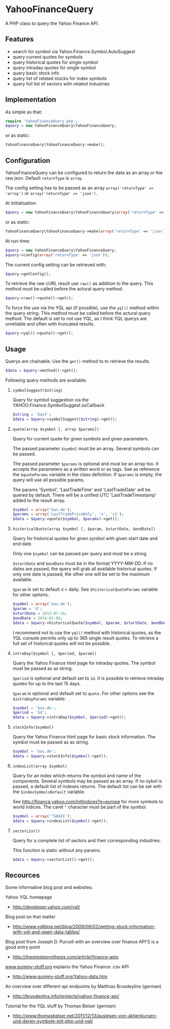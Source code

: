 YahooFinanceQuery
=================
A PHP class to query the Yahoo Finance API.

Features
--------
- search for symbol via Yahoo.Finance.Symbol.AutoSuggest
- query current quotes for symbols
- query historical quotes for single symbol
- query intraday quotes for single symbol
- query basic stock info
- query list of related stocks for index symbols
- query full list of sectors with related industries

Implementation
--------------
As simple as that:
```php
require 'YahooFinanceQuery.php';
$query = new YahooFinanceQuery\YahooFinanceQuery;
```

or as static:
```php
YahooFinanceQuery\YahooFinanceQuery->make();
```

Configuration
-------------
YahooFinanceQuery can be configured to return the data as an array or the raw json. Default `returnType` is `array`.

The config setting has to be passed as an array `array('returnType' => 'array')` or  `array('returnType' => 'json')`.

At initialisation:
```php
$query = new YahooFinanceQuery\YahooFinanceQuery(array('returnType' => 'json'));
```
or as static:
```php
YahooFinanceQuery\YahooFinanceQuery->make(array('returnType' => 'json'));
```

At run-time:
```php
$query = new YahooFinanceQuery\YahooFinanceQuery;
$query->config(array('returnType' => 'json'));
```

The current config setting can be retrieved with:
```php
$query->getConfig();
```

To retrieve the raw cURL result use `raw()` as addition to the query. This method must be called before the actural query method.
```php
$query->raw()->quote()->get();
```

To force the use via the YQL api (if possible), use the `yql()` method within the query string. This method must be called before the actural query method. The default is set to not use YQL, as I think YQL querys are unreliable and often with truncated results.
```php
$query->yql()->quote()->get();
```

Usage
-----
Querys are chainable. Use the `get()` method to to retrieve the results.
```php
$data = $query->method()->get();
```

Following query methods are available:

1. `symbolSuggest($string)`

    Query for symbol suggestion via the YAHOO.Finance.SymbolSuggest.ssCallback
    ```php
    $string = 'basf';
    $data = $query->symbolSuggest($string)->get();
    ```

2. `quote(array $symbol [, array $params])`

    Query for current quote for given symbols and given parameters.
    
    The passed parameter `$symbol` must be an array. Several symbols can be passed.
    
    The passed parameter `$params` is optional and must be an array too. It accepts the parameters as a written word or as tags. See as reference the `$quoteParams` variable in the class definition. If `$params` is empty, the query will use all possible params.
    
    The params 'Symbol', 'LastTradeTime' and 'LastTradeDate' will be quered by default. There will be a unified UTC 'LastTradeTimestamp' added to the result array.
    
    ```php
    $symbol = array('bas.de');
    $params = array('LastTradePriceOnly', 'x', 'c1');
    $data = $query->quote($symbol, $params)->get();
    ```

3. `historicalQuote(array $symbol [, $param, $startDate, $endDate])`

    Query for historical quotes for given symbol with given start date and end date.

    Only one `$symbol` can be passed per query and must be a string.

    `$startDate` and `$endDate` must be in the format YYYY-MM-DD. If no dates are passed, the query will grab all available historical quotes. If only one date is passed, the other one will be set to the maximum available.

    `$param` is set to default `d` = daily. See `$historicalQuoteParams` variable for other options.
    
    ```php
    $symbol = array('bas.de');
    $param = 'd';
    $startDate = 2013-07-26;
    $endDate = 2014-01-06;
    $data = $query->historicalQuote($symbol, $param, $startDate, $endDate)->get();
    ```
    I recommend not to use the `yql()` method with historical quotes, as the YQL console permits only up to 365 single result quotes. To retrieve a full set of historical quotes will not be possible.

4. `intraDay($symbol [, $period, $param])`

    Query the Yahoo Finance html page for intraday quotes. The symbol must be passed as as string.
    
    `$period` is optional and default set to `1d`. It is possible to retrieve intraday quotes for up to the last 15 days.
    
    `$param` is optional and default set to `quote`. For other options see the `$intraDayParams` variable.
    
    ```php
    $symbol = 'bas.de';
    $period = '5d';
    $data = $query->intraDay($symbol, $period)->get();
    ```

5. `stockInfo($symbol)`

    Query the Yahoo Finance html page for basic stock information. The symbol must be passed as as string.

    ```php
    $symbol = 'bas.de';
    $data = $query->stockInfo($symbol)->get();
    ```

6. `indexList(array $symbol)`

    Query for an index which returns the symbol and name of the components. Several symbols may be passed as an array. If no sybol is passed, a default list of indexes returns. The default list can be set with the `$indexSymbolsDefault` variable.

    See http://finance.yahoo.com/intlindices?e=europe for more symbols to world indices. The caret `^` character must be part of the symbol.

    ```php
    $symbol = array('^GDAXI');
    $data = $query->indexList($symbol)->get();
    ```

7. `sectorList()`

    Query for a complete list of sectors and their corresponding industries.

    This function is static without any params.

    ```php
    $data = $query->sectorList()->get();
    ```

Recources
---------
Some informative blog post and websites:

Yahoo YQL homepage
* http://developer.yahoo.com/yql/

Blog post on that matter
* http://www.yqlblog.net/blog/2009/06/02/getting-stock-information-with-yql-and-open-data-tables/

Blog post from Joseph D. Purcell with an overview over finance API'S is a good entry point
* http://thesimplesynthesis.com/article/finance-apis

www.gummy-stuff.org explains the Yahoo Finance .csv API
* http://www.gummy-stuff.org/Yahoo-data.htm

An overview over different api endpoints by Matthias Brusdeylins (german)
* http://brusdeylins.info/projects/yahoo-finance-api/

Tutorial for the YQL stuff by Thomas Belser (german)
* http://www.thomasbelser.net/2011/12/13/auslesen-von-aktienkursen-und-deren-symbole-mit-php-und-yql/

